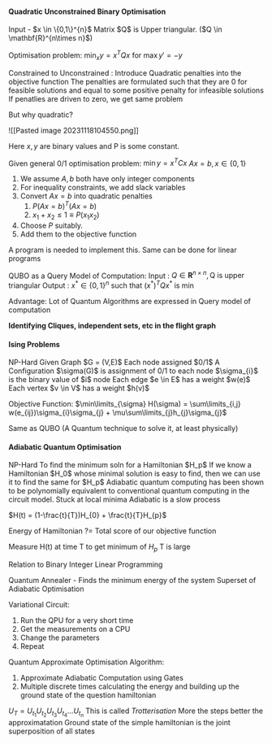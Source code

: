  <h4>Quadratic Unconstrained Binary Optimisation</h4>
Input - $x \in \{0,1\}^{n}$
Matrix $Q$ is Upper triangular. ($Q \in \mathbf{R}^{n\times n}$)

Optimisation problem:
$\min_{x} y=x^{T}Qx$ 
for $\max y' = -y$

Constrained to Unconstrained :
Introduce Quadratic penalties into the objective function
The penalties are formulated such that they are 0 for feasible solutions
and equal to some positive penalty for infeasible solutions
If penatlies are driven to zero, we get same problem

But why quadratic?

![[Pasted image 20231118104550.png]]

Here $x,y$ are binary values and P is some constant.

Given general 0/1 optimisation problem:
$\min y = x^{T}Cx$
$Ax = b,x \in \{0,1\}$

1. We assume $A,b$ both have only integer components
2. For inequality constraints, we add slack variables
3. Convert $Ax = b$ into quadratic penalties
	1. $P(Ax = b)^{T}(Ax = b)$
	2. $x_{1}+x_{2} \leq 1 \equiv P(x_{1}x_{2})$
4. Choose $P$ suitably.
5. Add them to the objective function

A program is needed to implement this.
Same can be done for linear programs

QUBO as a Query Model of Computation:
Input : $Q \in \mathbf{R}^{n\times n}, \text{Q is upper triangular}$
Output : $x^{*} \in \{0,1\}^{n} \text{ such that } (x^{*})^{T}Q x^{*} \text{ is min}$ 

Advantage:
Lot of Quantum Algorithms are expressed in Query model of computation

<b>Identifying Cliques, independent sets, etc in the flight graph</b>

<h4> Ising Problems </h4>
NP-Hard
Given Graph $G = (V,E)$
Each node assigned $0/1$
A Configuration $\sigma(G)$ is assignment of 0/1 to each node
$\sigma_{i}$ is the binary value of $i$ node
Each edge $e \in E$ has a weight $w(e)$ 
Each vertex $v \in V$ has a weight $h(v)$

Objective Function:
$\min\limits_{\sigma} H(\sigma) = \sum\limits_{i,j} w(e_{ij})\sigma_{i}\sigma_{j} + \mu\sum\limits_{j}h_{j}\sigma_{j}$ 

Same as QUBO (A Quantum technique to solve it, at least physically)
	
<h4>Adiabatic Quantum Optimisation</h4>
NP-Hard
To find the minimum soln for a Hamiltonian $H_p$
If we know a Hamiltonian $H_0$ whose minimal solution is easy to find, then we can use it to find the same for $H_p$
Adiabatic quantum computing has been shown to be polynomially equivalent to conventional quantum computing in the circuit model.
Stuck at local minima
Adiabatic is a slow process

$H(t) = (1-\frac{t}{T})H_{0} + \frac{t}{T}H_{p}$

Energy of Hamiltonian ?= Total score of our objective function

Measure H(t) at time T to get minimum of $H_p$
T is large

Relation to Binary Integer Linear Programming

Quantum Annealer -
Finds the minimum energy of the system
Superset of Adiabatic Optimisation 

Variational Circuit:
1. Run the QPU for a very short time
2. Get the measurements on a CPU
3. Change the parameters
4. Repeat

Quantum Approximate Optimisation Algorithm:
1. Approximate Adiabatic Computation using Gates
2. Multiple discrete times calculating the energy and building up the ground state of the question hamiltonian

$U_{T} = U_{t_{1}}U_{t_{2}}U_{t_{3}}U_{t_{4}}...U_{t_{n}}$ 
This is called <i>Trotterisation</i>
More the steps better the approximatation
Ground state of the simple hamiltonian is the joint superposition of all states